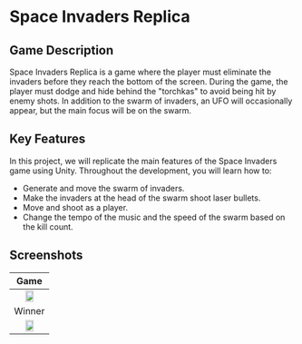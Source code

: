# Space Invaders Replica

## Game Description

Space Invaders Replica is a game where the player must eliminate the invaders before they reach the bottom of the screen. During the game, the player must dodge and hide behind the "torchkas" to avoid being hit by enemy shots. In addition to the swarm of invaders, an UFO will occasionally appear, but the main focus will be on the swarm.

## Key Features

In this project, we will replicate the main features of the Space Invaders game using Unity. Throughout the development, you will learn how to:

- Generate and move the swarm of invaders.
- Make the invaders at the head of the swarm shoot laser bullets.
- Move and shoot as a player.
- Change the tempo of the music and the speed of the swarm based on the kill count.


## Screenshots

|                               Game                               |
|:-----------------------------------------------------------------------:|
|  <img src="" style="height: 50%; width:50%;"/>  |
|                               Winner                               |                            Loser                                  |
|  <img src="" style="height: 50%; width:50%;"/>  |  <img src="" style="height: 50%; width:50%;"/>  |
